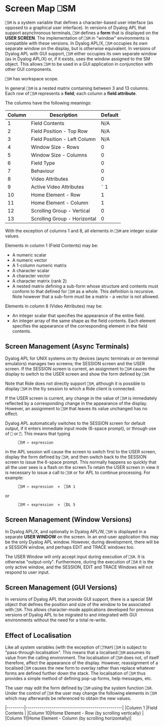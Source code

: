 <!-- Hidden search keywords -->
<div style="display: none;">
  ⎕SM SM
</div>






<h1 class="heading"><span class="name">Screen Map</span> <span class="command">⎕SM</span></h1>



`⎕SM` is a system variable that defines a character-based user interface (as opposed to a graphical user interface).  In versions of Dyalog APL that support asynchronous terminals, `⎕SM` defines a **form** that is displayed on the **USER SCREEN**.  The implementation of `⎕SM` in "window" environments is compatible with these versions.  In Dyalog APL/X, `⎕SM` occupies its own separate window on the display, but is otherwise equivalent.  In versions of Dyalog APL with GUI support, `⎕SM` either occupies its own separate window (as in Dyalog APL/X) or, if it exists, uses the window assigned to the SM object.  This allows `⎕SM` to be used in a GUI application in conjunction with other GUI components.


`⎕SM` has workspace scope.


In general `⎕SM` is a nested matrix containing between 3 and 13 columns.  Each row of `⎕SM` represents a **field**; each column a **field attribute**.



The columns have the following meanings:


|Column|Description                 |Default|
|------|----------------------------|-------|
|1     |Field Contents              |N/A    |
|2     |Field Position - Top Row    |N/A    |
|3     |Field Position - Left Column|N/A    |
|4     |Window Size - Rows          |0      |
|5     |Window Size - Columns       |0      |
|6     |Field Type                  |0      |
|7     |Behaviour                   |0      |
|8     |Video Attributes            |0      |
|9     |Active Video Attributes     |`¯` 1  |
|10    |Home Element - Row          |1      |
|11    |Home Element - Column       |1      |
|12    |Scrolling Group - Vertical  |0      |
|13    |Scrolling Group - Horizontal|0      |


With the exception of columns 1 and 8, all elements in `⎕SM` are integer scalar values.



Elements in column 1 (Field Contents) may be:

- A numeric scalar
- A numeric vector
- A 1-column numeric matrix
- A character scalar
- A character vector
- A character matrix (rank 2)
- A nested matrix defining a sub-form whose structure and contents must conform to that defined for `⎕SM` as a whole.  This definition is recursive.  Note however that a sub-form must be a matrix - a vector is not allowed.




Elements in column 8 (Video Attributes) may be:

- An integer scalar that specifies the appearance of the entire field.
- An integer array of the same shape as the field contents.  Each element specifies the appearance of the corresponding element in the field contents.


## Screen Management (Async Terminals)


Dyalog APL for UNIX systems on tty devices (async terminals or on terminal emulators) manages two screens; the SESSION screen and the USER screen.  If the SESSION screen is current, an assignment to `⎕SM` causes the display to switch to the USER screen and show the form defined by `⎕SM`.


Note that Ride does not directly support `⎕SM`, although it is possible to display `⎕SM` in the tty session to which a Ride client is connected.


If the USER screen is current, any change in the value of `⎕SM` is immediately reflected by a corresponding change in the appearance of the display.  However, an assignment to `⎕SM` that leaves its value unchanged has no effect.


Dyalog APL automatically switches to the SESSION screen for default output, if it enters immediate input mode (6-space prompt), or through use of `⎕` or `⍞`.  This means that typing
```apl
      ⎕SM ← expression
```


in the APL session will cause the screen to switch first to the USER screen, display the form defined by `⎕SM`, and then switch back to the SESSION screen to issue the 6-space prompt.  This normally happens so quickly that all the user sees is a flash on the screen.To retain the USER screen in view it is necessary to issue a call to `⎕SR` or for APL to continue processing. For example:

```apl
      ⎕SM ← expression  ⋄  ⎕SR 1
```


or
```apl
      ⎕SM ← expression  ⋄  ⎕DL 5
```


## Screen Management (Window Versions)


In Dyalog APL/X, and optionally in Dyalog APL/W, `⎕SM` is displayed in a separate **USER WINDOW** on the screen.  In an end-user application this may be the only Dyalog APL window.  However, during development, there will be a SESSION window, and perhaps EDIT and TRACE windows too.


The USER Window will only accept input during execution of `⎕SR`.  It is otherwise "output-only".  Furthermore, during the execution of `⎕SR` it is the only active window, and the SESSION, EDIT and TRACE Windows will not respond to user input.

## Screen Management (GUI Versions)


In versions of Dyalog APL that provide GUI support, there is a special SM object that defines the position and size of the window to be associated with `⎕SM`.  This allows character-mode applications developed for previous versions of Dyalog APL to be migrated to and integrated with GUI environments without the need for a total re-write.

## Effect of Localisation


Like all system variables (with the exception of `⎕TRAP`) `⎕SM` is subject to "pass-through localisation".  This means that a localised `⎕SM` assumes its value from the calling environment.  The localisation of `⎕SM` does not, of itself therefore, affect the appearance of the display.  However, reassignment of a localised `⎕SM` causes the new form to overlay rather than replace whatever forms are defined further down the stack.  The localisation of `⎕SM` thus provides a simple method of defining pop-up forms, help messages, etc.



The user may edit the form defined by `⎕SM` using the system function `⎕SR`.  Under the control of `⎕SR` the user may change the following elements in `⎕SM` which may afterwards be referenced to obtain the new values.


|---------|-------------------------------------------------|
|Column 1 |Field Contents                                   |
|Column 10|Home Element - Row (by scrolling vertically)     |
|Column 11|Home Element - Column (by scrolling horizontally)|



